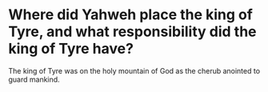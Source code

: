 # Where did Yahweh place the king of Tyre, and what responsibility did the king of Tyre have?

The king of Tyre was on the holy mountain of God as the cherub anointed to guard mankind.
